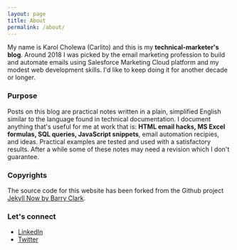 ```yaml
---
layout: page
title: About
permalink: /about/
---
```


My name is Karol Cholewa (Carlito) and this is my **technical-marketer's blog**. Around 2018 I was picked by the email marketing profession to build and automate emails using Salesforce Marketing Cloud platform and my modest web development skills. I'd like to keep doing it for another decade or longer. 

### Purpose

Posts on this blog are practical notes written in a plain, simplified English similar to the language found in technical documentation. I document anything that's useful for me at work that is: **HTML email hacks, MS Excel formulas, SQL queries, JavaScript snippets**, email automation recipies, and ideas. Practical examples are tested and used with a satisfactory results. After a while some of these notes may need a revision which I don't guarantee.

### Copyrights

The source code for this website has been forked from the Github project [Jekyll Now by Barry Clark](https://github.com/barryclark/jekyll-now/blob/master/LICENSE). 

### Let's connect
* [LinkedIn](https://www.linkedin.com/in/karolcholewa/)
* [Twitter](https://twitter.com/karolcholewa)